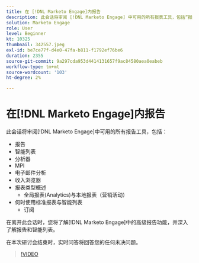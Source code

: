 ```yaml
---
title: 在 [!DNL Marketo Engage]内报告
description: 此会话将审阅 [!DNL Marketo Engage] 中可用的所有报表工具，包括“报表智能列表分析器” MPI电子邮件分析
solution: Marketo Engage
role: User
level: Beginner
kt: 10325
thumbnail: 342557.jpeg
exl-id: be7ce77f-d4e0-47fa-b811-f1792ef76be6
duration: 2355
source-git-commit: 9a297cda953d4414131657f9ac84580aea0eabeb
workflow-type: tm+mt
source-wordcount: '103'
ht-degree: 2%

---
```


# 在[!DNL Marketo Engage]内报告

此会话将审阅[!DNL Marketo Engage]中可用的所有报告工具，包括：

* 报告
* 智能列表
* 分析器
* MPI
* 电子邮件分析
* 收入浏览器
* 报表类型概述
   * 全局报表(Analytics)与本地报表（营销活动）
* 何时使用标准报表与智能列表
   * 订阅

在离开此会话时，您将了解[!DNL Marketo Engage]中的高级报告功能，并深入了解报告和智能列表。

在本次研讨会结束时，实时问答将回答您的任何未决问题。

>[!VIDEO](https://video.tv.adobe.com/v/342557/?quality=12&learn=on)

